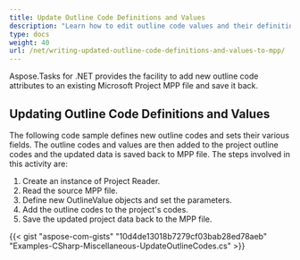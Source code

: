 ```yaml
---
title: Update Outline Code Definitions and Values
description: "Learn how to edit outline code values and their definitions using Aspose.Tasks for .NET."
type: docs
weight: 40
url: /net/writing-updated-outline-code-definitions-and-values-to-mpp/
---
```


Aspose.Tasks for .NET provides the facility to add new outline code attributes to an existing Microsoft Project MPP file and save it back.

## **Updating Outline Code Definitions and Values**
The following code sample defines new outline codes and sets their various fields. The outline codes and values are then added to the project outline codes and the updated data is saved back to MPP file. The steps involved in this activity are:

1. Create an instance of Project Reader.
2. Read the source MPP file.
3. Define new OutlineValue objects and set the parameters.
4. Add the outline codes to the project's codes.
5. Save the updated project data back to the MPP file.

{{< gist "aspose-com-gists" "10d4de13018b7279cf03bab28ed78aeb" "Examples-CSharp-Miscellaneous-UpdateOutlineCodes.cs" >}}
